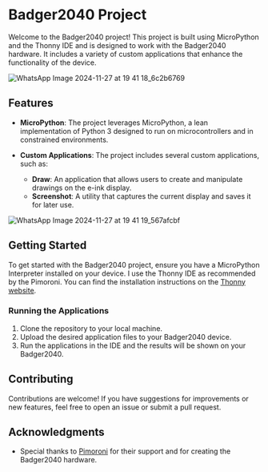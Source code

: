 # Badger2040 Project

Welcome to the Badger2040 project! This project is built using MicroPython and the Thonny IDE and is designed to work with the Badger2040 hardware. It includes a variety of custom applications that enhance the functionality of the device.

![WhatsApp Image 2024-11-27 at 19 41 18_6c2b6769](https://github.com/user-attachments/assets/4340434d-60f6-4f6b-8f04-d702f3623f4e)

## Features

- **MicroPython**: The project leverages MicroPython, a lean implementation of Python 3 designed to run on microcontrollers and in constrained environments.
  
- **Custom Applications**: The project includes several custom applications, such as:
  - **Draw**: An application that allows users to create and manipulate drawings on the e-ink display.
  - **Screenshot**: A utility that captures the current display and saves it for later use.

![WhatsApp Image 2024-11-27 at 19 41 19_567afcbf](https://github.com/user-attachments/assets/4473eacf-9b75-4d31-9267-3af913aef1cf)

## Getting Started

To get started with the Badger2040 project, ensure you have a MicroPython Interpreter installed on your device.
I use the Thonny IDE as recommended by the Pimoroni.
You can find the installation instructions on the [Thonny website](https://thonny.org/).

### Running the Applications

1. Clone the repository to your local machine.
2. Upload the desired application files to your Badger2040 device.
3. Run the applications in the IDE and the results will be shown on your Badger2040.

## Contributing

Contributions are welcome! If you have suggestions for improvements or new features, feel free to open an issue or submit a pull request.

## Acknowledgments

- Special thanks to [Pimoroni](https://pimoroni.com) for their support and for creating the Badger2040 hardware.
